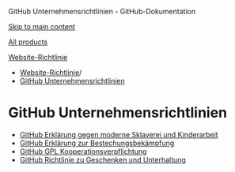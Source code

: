 GitHub Unternehmensrichtlinien - GitHub-Dokumentation

[Skip to main content](#main-content)

[All products](/de)

[Website-Richtlinie](/de/site-policy)

* [Website-Richtlinie](/de/site-policy)/
* [GitHub Unternehmensrichtlinien](/de/site-policy/github-company-policies)

GitHub Unternehmensrichtlinien
==========

* [GitHub Erklärung gegen moderne Sklaverei und Kinderarbeit](/de/site-policy/github-company-policies/github-statement-against-modern-slavery-and-child-labor)
* [GitHub Erklärung zur Bestechungsbekämpfung](/de/site-policy/github-company-policies/github-anti-bribery-statement)
* [GitHub GPL Kooperationsverpflichtung](/de/site-policy/github-company-policies/github-gpl-cooperation-commitment)
* [GitHub Richtlinie zu Geschenken und Unterhaltung](/de/site-policy/github-company-policies/github-gifts-and-entertainment-policy)
